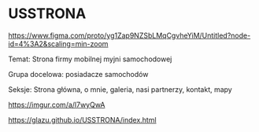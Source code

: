# USSTRONA

https://www.figma.com/proto/yg1Zap9NZSbLMqCgvheYiM/Untitled?node-id=4%3A2&scaling=min-zoom


Temat: Strona firmy mobilnej myjni samochodowej 

Grupa docelowa: posiadacze samochodów 

Seksje: Strona główna, o mnie, galeria,  nasi partnerzy, kontakt, mapy 

https://imgur.com/a/l7wyQwA


https://glazu.github.io/USSTRONA/index.html
